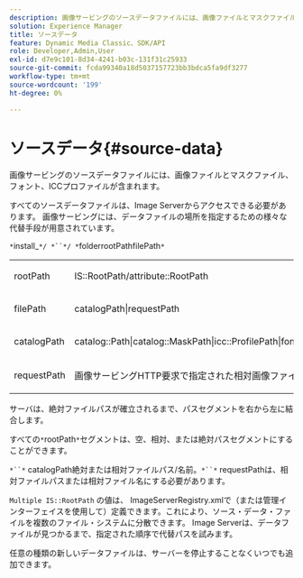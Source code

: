 ```yaml
---
description: 画像サービングのソースデータファイルには、画像ファイルとマスクファイル、フォント、ICCプロファイルが含まれます。
solution: Experience Manager
title: ソースデータ
feature: Dynamic Media Classic、SDK/API
role: Developer,Admin,User
exl-id: d7e9c101-8d34-4241-b03c-131f31c25933
source-git-commit: fcda99340a18d5037157723bb3bdca5fa9df3277
workflow-type: tm+mt
source-wordcount: '199'
ht-degree: 0%

---
```


# ソースデータ{#source-data}

画像サービングのソースデータファイルには、画像ファイルとマスクファイル、フォント、ICCプロファイルが含まれます。

すべてのソースデータファイルは、Image Serverからアクセスできる必要があります。 画像サービングには、データファイルの場所を指定するための様々な代替手段が用意されています。

`*`install_`*/ *``*/ *`folderrootPathfilePath`*`

<table id="simpletable_26686444C7EF46D6BC4C0490C8010BF9"> 
 <tr class="strow"> 
  <td class="stentry"> <p><span class="codeph"> <span class="varname"> rootPath</span></span> </p></td> 
  <td class="stentry"> <p><span class="codeph"> IS::RootPath/attribute::RootPath</span> </p></td> 
 </tr> 
 <tr class="strow"> 
  <td class="stentry"> <p><span class="codeph"> <span class="varname"> filePath  </span></span> </p></td> 
  <td class="stentry"> <p><span class="codeph"> catalogPath|requestPath</span> </p></td> 
 </tr> 
 <tr class="strow"> 
  <td class="stentry"> <p><span class="codeph"> <span class="varname"> catalogPath</span></span> </p></td> 
  <td class="stentry"> <p><span class="codeph"> catalog::Path|catalog::MaskPath|icc::ProfilePath|font::FontPath|font::MetricsPath</span> </p></td> 
 </tr> 
 <tr class="strow"> 
  <td class="stentry"> <p><span class="codeph"> <span class="varname"> requestPath</span></span> </p></td> 
  <td class="stentry"> <p><span class="codeph"> 画像サービングHTTP要求で指定された相対画像ファイルパスと名前</span> </p></td> 
 </tr> 
</table>

サーバは、絶対ファイルパスが確立されるまで、パスセグメントを右から左に結合します。

すべての`*`rootPath`*`セグメントは、空、相対、または絶対パスセグメントにすることができます。

`*``*` catalogPath絶対または相対ファイルパス/名前。`*``*` requestPathは、相対ファイルパスまたは相対ファイル名にする必要があります。

`Multiple IS::RootPath` の値は、 ImageServerRegistry.xmlで（または管理インターフェイスを使用して）定義できます。これにより、ソース・データ・ファイルを複数のファイル・システムに分散できます。 Image Serverは、データファイルが見つかるまで、指定された順序で代替パスを試みます。

任意の種類の新しいデータファイルは、サーバーを停止することなくいつでも追加できます。
